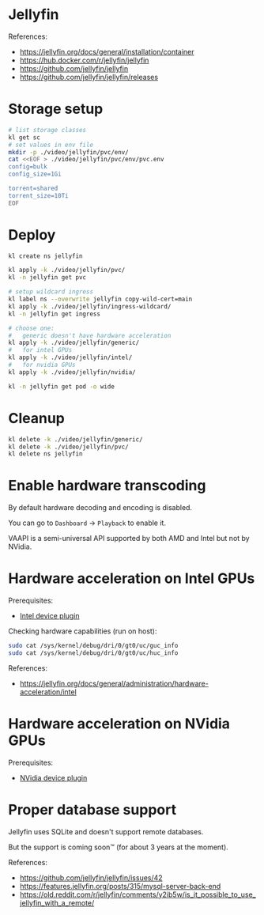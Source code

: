 
# Jellyfin

References:
- https://jellyfin.org/docs/general/installation/container
- https://hub.docker.com/r/jellyfin/jellyfin
- https://github.com/jellyfin/jellyfin
- https://github.com/jellyfin/jellyfin/releases

# Storage setup

```bash
# list storage classes
kl get sc
# set values in env file
mkdir -p ./video/jellyfin/pvc/env/
cat <<EOF > ./video/jellyfin/pvc/env/pvc.env
config=bulk
config_size=1Gi

torrent=shared
torrent_size=10Ti
EOF
```

# Deploy

```bash
kl create ns jellyfin

kl apply -k ./video/jellyfin/pvc/
kl -n jellyfin get pvc

# setup wildcard ingress
kl label ns --overwrite jellyfin copy-wild-cert=main
kl apply -k ./video/jellyfin/ingress-wildcard/
kl -n jellyfin get ingress

# choose one:
#   generic doesn't have hardware acceleration
kl apply -k ./video/jellyfin/generic/
#   for intel GPUs
kl apply -k ./video/jellyfin/intel/
#   for nvidia GPUs
kl apply -k ./video/jellyfin/nvidia/

kl -n jellyfin get pod -o wide
```

# Cleanup

```bash
kl delete -k ./video/jellyfin/generic/
kl delete -k ./video/jellyfin/pvc/
kl delete ns jellyfin
```

# Enable hardware transcoding

By default hardware decoding and encoding is disabled.

You can go to `Dashboard` -> `Playback` to enable it.

VAAPI is a semi-universal API supported by both AMD and Intel but not by NVidia.

# Hardware acceleration on Intel GPUs

Prerequisites:
- [Intel device plugin](../../hardware/intel-device-plugin/readme.md)

Checking hardware capabilities (run on host):

```bash
sudo cat /sys/kernel/debug/dri/0/gt0/uc/guc_info
sudo cat /sys/kernel/debug/dri/0/gt0/uc/huc_info
```

References:
- https://jellyfin.org/docs/general/administration/hardware-acceleration/intel

# Hardware acceleration on NVidia GPUs

Prerequisites:
- [NVidia device plugin](../../hardware/nvidia-device-plugin/readme.md)

# Proper database support

Jellyfin uses SQLite and doesn't support remote databases.

But the support is coming soon™ (for about 3 years at the moment).

References:
- https://github.com/jellyfin/jellyfin/issues/42
- https://features.jellyfin.org/posts/315/mysql-server-back-end
- https://old.reddit.com/r/jellyfin/comments/y2ib5w/is_it_possible_to_use_jellyfin_with_a_remote/

